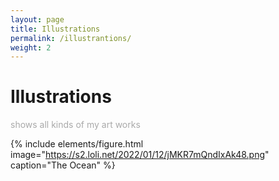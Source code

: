```yaml
---
layout: page
title: Illustrations
permalink: /illustrantions/
weight: 2
---
```


# Illustrations

<p style="color:DarkGrey">
shows all kinds of my art works 
</p>

{% include elements/figure.html image="https://s2.loli.net/2022/01/12/jMKR7mQndIxAk48.png" caption="The Ocean" %}
